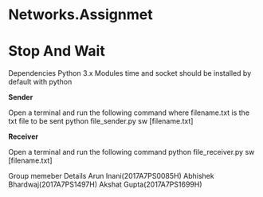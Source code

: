 # Networks.Assignmet

# Stop And Wait

Dependencies
Python 3.x
Modules time and socket should be installed by default with python

**Sender**

Open a terminal and run the following command where filename.txt is the txt file to be sent
python file_sender.py sw [filename.txt]


**Receiver**

Open a terminal and run the following command
python file_receiver.py sw [filename.txt]


Group memeber Details
Arun Inani(2017A7PS0085H)
Abhishek Bhardwaj(2017A7PS1497H)
Akshat Gupta(2017A7PS1699H)
